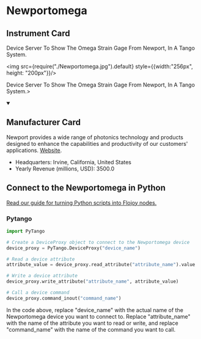
# Newportomega

## Instrument Card

<div className="flex">

<div>

Device Server To Show The Omega Strain Gage From Newport, In A Tango System.

</div>

<img src={require("./Newportomega.jpg").default} style={{width:"256px", height: "200px"}}/>

</div>

Device Server To Show The Omega Strain Gage From Newport, In A Tango System.>

<details open>
<summary><h2>Manufacturer Card</h2></summary>

Newport provides a wide range of photonics technology and products designed to enhance the capabilities and productivity of our customers' applications. <a href="https://www.newport.com/">Website</a>.

<ul>
  <li>Headquarters: Irvine, California, United States</li>
  <li>Yearly Revenue (millions, USD): 3500.0</li>
</ul>
</details>

## Connect to the Newportomega in Python

[Read our guide for turning Python scripts into Flojoy nodes.](https://docs.flojoy.ai/custom-nodes/creating-custom-node/)


### Pytango

```python
import PyTango

# Create a DeviceProxy object to connect to the Newportomega device
device_proxy = PyTango.DeviceProxy("device_name")

# Read a device attribute
attribute_value = device_proxy.read_attribute("attribute_name").value

# Write a device attribute
device_proxy.write_attribute("attribute_name", attribute_value)

# Call a device command
device_proxy.command_inout("command_name")
```

In the code above, replace "device_name" with the actual name of the Newportomega device you want to connect to. Replace "attribute_name" with the name of the attribute you want to read or write, and replace "command_name" with the name of the command you want to call.

